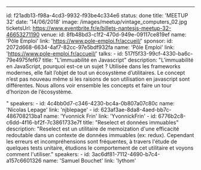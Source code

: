 ---

id: f21adb13-f98a-4cd3-9932-f93be4c334e6
status: done
title: 'MEETUP 32'
date: '14/06/2018'
image: /images/meetup/vintage_computers_02.jpg
ticketsUrl: https://www.eventbrite.fr/e/billets-nantesjs-meetup-32-46653271190
venue:
id: 8fb48bd3-c1f2-470d-949e-09117ce819ef
name: 'Pôle Emploi'
link: 'https://www.pole-emploi.fr/accueil/'
sponsor:
id: 2072d668-6634-4af7-82cc-97e5bdf932fa
name: 'Pôle Emploi'
link: 'https://www.pole-emploi.fr/accueil/'
talks: -
id: 517f5f33-99cf-4330-ba6c-79e4975fef67
title: "L’immuabilité en Javascript"
description: "L’immuabilité en JavaScript, pourquoi est-ce un sujet ? Utilisée dans les frameworks modernes, elle fait l’objet de tout un écosystème d’utilitaires.
Le concept n’est pas nouveau même si les raisons de son utilisation en javascript sont différentes.
Nous allons voir ensemble les concepts et faire un tour d’horizon de l’écosystème.

"
speakers: -
id: 4c4bb0d7-c346-4230-bc4a-0b807a07c80c
name: 'Nicolas Lepage'
link: 'njblepage' -
id: 623af3ae-8da8-4aed-bb7c-486708213ba1
name: 'Yvonnick Frin'
link: 'YvonnickFrin' -
id: 6776b2c8-c6dd-4f16-bf2f-7c3861733e7f
title: "Reselect et données immuables"
description: "Reselect est un utilitaire de memoization d'une efficacité redoutable dans un contexte de données immuables (ex: redux). Cependant les erreurs et incompréhensions sont fréquentes, à travers l'étude de quelques tests unitaire, étudions le comportement de cet utilitaire et voyons comment l'utiliser."
speakers: -
id: 3ac6df81-7112-4690-b7c4-a157c6601326
name: 'Samuel Bouchet'
link: 'lythom'
